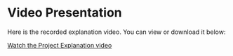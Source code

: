 # Video Presentation

Here is the recorded explanation video. You can view or download it below:

[Watch the Project Explanation video](https://buffalo.box.com/s/sca7fckgkzel89asm6ywb4dq8suufgta)
